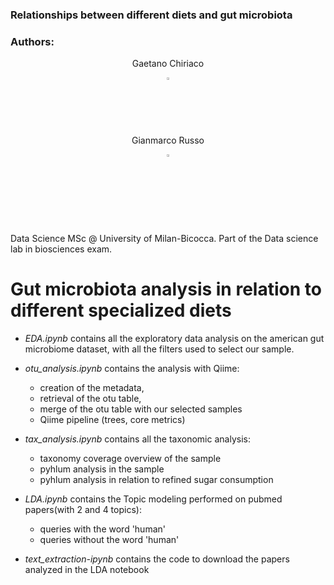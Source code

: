 ### Relationships between different diets and gut microbiota
### Authors:
  <div align="center">
    <p>Gaetano Chiriaco</p>
    <a href="https://www.linkedin.com/in/gaetano-chiriaco-68085820b/" style="text-decoration:none;">
      <img src="https://upload.wikimedia.org/wikipedia/commons/thumb/c/ca/LinkedIn_logo_initials.png/640px-LinkedIn_logo_initials.png" width="2%" alt="" /></a>
  </div>
  
  <div align="center">
    <p>Gianmarco Russo</p>
    <a href="https://www.linkedin.com/in/grusso98/" style="text-decoration:none;">
      <img src="https://upload.wikimedia.org/wikipedia/commons/thumb/c/ca/LinkedIn_logo_initials.png/640px-LinkedIn_logo_initials.png" width="2%" alt="" /></a>
  </div>
<br>
<br>

Data Science MSc @ University of Milan-Bicocca.
Part of the Data science lab in biosciences exam.

# Gut microbiota analysis in relation to different specialized diets

- *EDA.ipynb* contains all the exploratory data analysis on the american gut microbiome dataset, with all the filters used to select our sample.

- *otu_analysis.ipynb* contains the analysis with Qiime:
  -  creation of the metadata,
  -  retrieval of the otu table,
  -  merge of the otu table with our selected samples
  -  Qiime pipeline (trees, core metrics)

- *tax_analysis.ipynb* contains all the taxonomic analysis:
  - taxonomy coverage overview of the sample
  - pyhlum analysis in the sample
  - pyhlum analysis in relation to refined sugar consumption

- *LDA.ipynb* contains the Topic modeling performed on pubmed papers(with 2 and 4 topics):
  - queries with the word 'human' 
  - queries without the word 'human'
 
- *text_extraction-ipynb* contains the code to download the papers analyzed in the LDA notebook 

